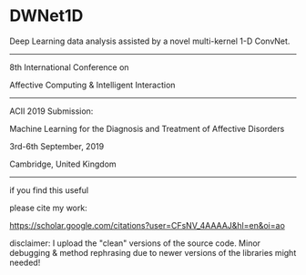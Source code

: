 # DWNet1D
Deep Learning data analysis assisted by a novel multi-kernel 1-D ConvNet.

<hr>
8th International Conference on

Affective Computing & Intelligent Interaction


<hr>
ACII 2019 Submission:

Machine Learning for the Diagnosis and Treatment of Affective Disorders

3rd-6th September, 2019

Cambridge, United Kingdom

<hr>
if you find this useful

please cite my work:

https://scholar.google.com/citations?user=CFsNV_4AAAAJ&hl=en&oi=ao


disclaimer: I upload the "clean" versions of the source code. Minor debugging & method rephrasing due to newer versions of the libraries might needed! 
